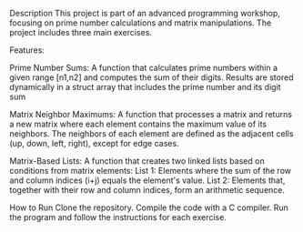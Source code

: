 Description
This project is part of an advanced programming workshop, focusing on prime number calculations and matrix manipulations. The project includes three main exercises.


Features:

Prime Number Sums:
A function that calculates prime numbers within a given range [n1,n2]
and computes the sum of their digits.
Results are stored dynamically in a struct array that includes the prime number and its digit sum

Matrix Neighbor Maximums:
A function that processes a matrix and returns a new matrix where each element contains the maximum value of its neighbors.
The neighbors of each element are defined as the adjacent cells (up, down, left, right), except for edge cases.

Matrix-Based Lists:
A function that creates two linked lists based on conditions from matrix elements:
List 1: Elements where the sum of the row and column indices 
(i+j) equals the element's value.
List 2: Elements that, together with their row and column indices, form an arithmetic sequence.

How to Run
Clone the repository.
Compile the code with a C compiler.
Run the program and follow the instructions for each exercise.
